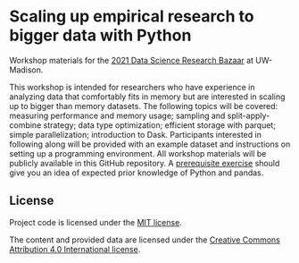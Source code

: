 # Scaling up empirical research to bigger data with Python

Workshop materials for the [2021 Data Science Research Bazaar](https://datascience.wisc.edu/data-science-research-bazaar/) at UW-Madison.

This workshop is intended for researchers who have experience in analyzing data that comfortably fits in memory but are interested in scaling up to bigger than memory datasets. The following topics will be covered: measuring performance and memory usage; sampling and split-apply-combine strategy; data type optimization; efficient storage with parquet; simple parallelization; introduction to Dask. Participants interested in following along will be provided with an example dataset and instructions on setting up a programming environment. All workshop materials will be publicly available in this GitHub repository. A [prerequisite exercise](prereq.ipynb) should give you an idea of expected prior knowledge of Python and pandas.


## License

Project code is licensed under the [MIT license](LICENSE.md).

The content and provided data are licensed under the [Creative Commons Attribution 4.0 International license](https://creativecommons.org/licenses/by/4.0/).

